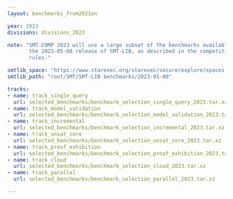 ```yaml
---
layout: benchmarks_from2021on

year: 2023
divisions: divisions_2023

note: "SMT-COMP 2023 will use a large subset of the benchmarks available within
       the 2023-05-08 release of SMT-LIB, as described in the competition
       rules."

smtlib_space: "https://www.starexec.org/starexec/secure/explore/spaces.jsp?id=538454"
smtlib_path: "root/SMT/SMT-LIB benchmarks/2023-05-08"

tracks:
- name: track_single_query
  url: selected_benchmarks/benchmark_selection_single_query_2023.tar.xz
- name: track_model_validation
  url: selected_benchmarks/benchmark_selection_model_validation_2023.tar.xz
- name: track_incremental
  url: selected_benchmarks/benchmark_selection_incremental_2023.tar.xz
- name: track_unsat_core
  url: selected_benchmarks/benchmark_selection_unsat_core_2023.tar.xz
- name: track_proof_exhibition
  url: selected_benchmarks/benchmark_selection_proof_exhibition_2023.tar.xz
- name: track_cloud
  url: selected_benchmarks/benchmark_selection_cloud_2023.tar.xz
- name: track_parallel
  url: selected_benchmarks/benchmark_selection_parallel_2023.tar.xz

---
```


